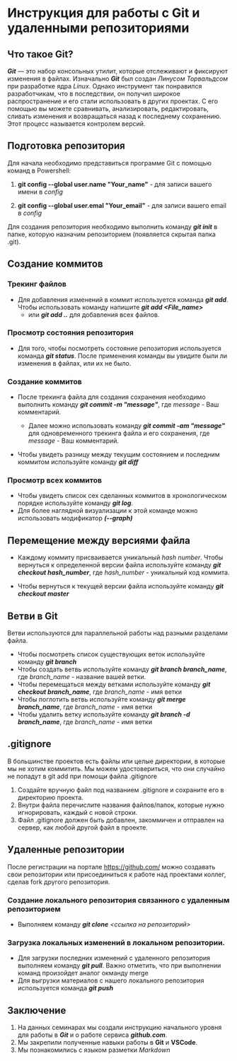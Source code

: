 # Инструкция для работы с Git и удаленными репозиториями

## **Что такое Git?**

_**Git**_ — это набор консольных утилит, которые отслеживают и фиксируют изменения в файлах. Изначально _**Git**_ был создан _Линусом Торвальдсом_ при разработке ядра _Linux_. Однако инструмент так понравился разработчикам, что в последствии, он получил широкое распространение и его стали использовать в других проектах. С его помощью вы можете сравнивать, анализировать, редактировать, сливать изменения и возвращаться назад к последнему сохранению. Этот процесс называется контролем версий.

## **Подготовка репозитория**
Для начала необходимо представиться программе Git c помощью команд в Powershell:

1. **git config --global user.name "Your_name"** - для записи вашего имени в *config*

2. **git config --global user.emal "Your_email"** - для записи вашего email в *config*

Для создания репозитория необходимо выполнить команду ***git init*** в папке, которую назначим репозиторием (появляется скрытая папка .git).


## **Создание коммитов**

### Трекинг файлов
* Для добавления изменений в коммит используется команда 
***git add***. Чтобы использовать команду напишите ***git add <File_name>***    
    - или ***git add ..*** для добавления всех файлов.

### Просмотр состояния репозитория
* Для того, чтобы посмотреть состояние репозитория используется команда ***git status***. После применения команды вы увидите были ли изменения в файлах, или их не было.

### Создание коммитов
* После трекинга файла для создания сохранения необходимо выполнить команду
***git commit -m "message"***, где *message* - Ваш комментарий.

    * Далее можно использовать команду ***git commit -am "message"*** для одновременного трекинга файла и его сохранения, где *message* - Ваш комментарий.

* Чтобы увидеть разницу между текущим состоянием и последним коммитом используйте команду ***git diff***

### Просмотр всех коммитов
* Чтобы увидеть список сех сделанных коммитов в хронологическом порядке используйте команду _**git log**_.
* Для более наглядной визуализации к этой команде можно использовать модификатор _**(--graph)**_ 

## **Перемещение между версиями файла**
* Каждому коммиту присваивается уникальный *hash number*. Чтобы вернуться к определенной версии файла используйте команду 
***git checkout hash_number***, где *hash_number* - уникальный код коммита.

* Чтобы вернуться к текущей версии файла используйте команду ***git checkout master***

## **Ветви в Git**
Ветви используются для параллельной работы над разными разделами файла.
* Чтобы посмотреть список существующих веток используйте команду _**git branch**_
* Чтобы создать ветвь используйте команду _**git branch branch_name**_, где *branch_name* - название вашей ветки.
* Чтобы перемещаться между ветками используйте команду _**git checkout branch_name**_, где *branch_name* - имя ветки
* Чтобы поглотить ветвь используйте команду _**git merge branch_name**_, где *branch_name* - имя ветки
* Чтобы удалить ветку используйте команду _**git branch -d branch_name**_, где *branch_name* - имя ветки

## **.gitignore**
В большинстве проектов есть файлы или целые директории, в которые мы не хотим коммитить. Мы можем удостовериться, что они случайно не попадут в git add при помощи файла .gitignore

1. Создайте вручную файл под названием .gitignore и сохраните его в директорию проекта.
2. Внутри файла перечислите названия файлов/папок, которые нужно игнорировать, каждый с новой строки.
3. Файл .gitignore должен быть добавлен, закоммичен и отправлен на сервер, как любой другой файл в проекте.

## **Удаленные репозитории**
После регистрации на портале https://github.com/ можно создавать свои репозитории или присоединиться к работе над проектами коллег, сделав fork другого репозитория. 

### **Создание локального репозитория связанного с удаленным репозиторием**
* Выполняем команду _**git clone** <ссылка на репозиторий>_

### **Загрузка локальных изменений в локальном репозитории.**
* Для загрузки последних изменений с удаленного репозитория выполняем команду _**git pull**_. Важно отметить, что при выполнении команд произойдет аналог окманду merge
* Для выгрузки материалов с нашего локального репозитория используется команда _**git push**_
## **Заключение**
1. На данных семинарах мы создали инструкцию начального уровня для работы в _**Git**_ и о работе сервиса _**github.com**_.
2. Мы закрепили полученные навыки работы в **Git** и **VSCode**. 
3. Мы познакомились с языком разметки _Markdown_
